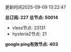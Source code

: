 更新时间2025-09-09 13:22:47

**总订阅: 227**
**总节点: 50014**
- vless节点: 23131
- hysteria2节点: 21

**google ping有效节点: 403**
